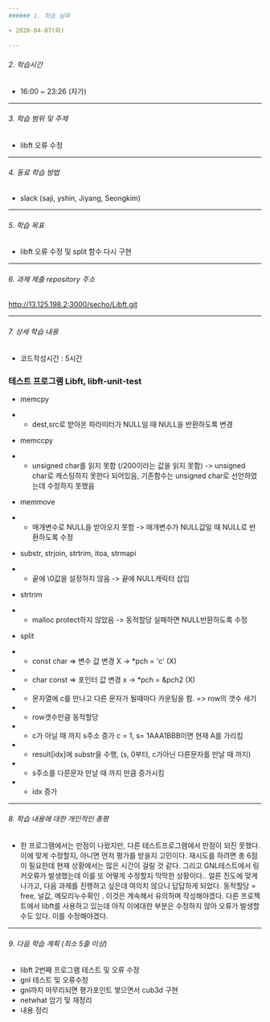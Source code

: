 ```yaml
---
###### 1. 학습 날짜

- 2020-04-07(화)
 
---
```

###### 2. 학습시간

- 16:00 ~ 23:26 (자가)

---
###### 3. 학습 범위 및 주제

-  libft 오류 수정

---
###### 4. 동료 학습 방법 

- slack (saji, yshin, Jiyang, Seongkim)

---
###### 5. 학습 목표 

- libft 오류 수정 및 split 함수 다시 구현

---
###### 6. 과제 제출 repository 주소

http://13.125.198.2:3000/secho/Libft.git

---
###### 7. 상세 학습 내용

- 코드작성시간 : 5시간 

### 테스트 프로그램 Libft, libft-unit-test
- memcpy
- - dest,src로 받아온 파라미터가 NULL일 때 NULL을 반환하도록 변경
- memccpy
- - unsigned char를 읽지 못함 (/200이라는 값을 읽지 못함) -> unsigned char로 캐스팅하지 못한다 되어있음, 기존함수는 unsigned char로 선언하였는데 수정하지 못했음
- memmove
- - 매개변수로 NULL을 받아오지 못함 -> 매개변수가 NULL값일 때 NULL로 반환하도록 수정
- substr, strjoin, strtrim, itoa, strmapi
- - 끝에 \0값을 설정하지 않음 -> 끝에 NULL캐릭터 삽입
- strtrim
- - malloc protect하지 않았음 -> 동적할당 실패하면 NULL반환하도록 수정

- split
- - const char => 변수 값 변경 X -> *pch = 'c' (X)
- - char const => 포인터 값 변경 x -> *pch = &pch2 (X)
- - 문자열에 c를 만나고 다른 문자가 될때마다 카운팅을 함. => row의 갯수 세기
- - row갯수만큼 동적할당
- - c가 아닐 때 까지 s주소 증가 c = 1, s= 1AAA1BBB이면 현재 A를 가리킴
- - result[idx]에 substr을 수행, (s, 0부터, c가아닌 다른문자를 만날 때 까지)
- - s주소를 다른문자 만날 때 까지 만큼 증가시킴
- - idx 증가
---
###### 8. 학습 내용에 대한 개인적인 총평

- 한 프로그램에서는 만점이 나왔지만, 다른 테스트프로그램에서 만점이 되진 못했다. 이에 맞게 수정할지, 아니면 먼저 평가를 받을지 고민이다. 재시도를 하려면 총 6점이 필요한데 현재 상황에서는 많은 시간이 걸릴 것 같다. 그리고 GNL테스트에서 링커오류가 발생했는데 이를 또 어떻게 수정할지 막막한 상황이다..
얼른 진도에 맞게 나가고, 다음 과제를 진행하고 싶은데 여의치 않으니 답답하게 되었다.
동적할당 = free, 널값, 메모리누수확인 . 이것은 계속해서 유의하며 작성해야겠다. 다른 프로젝트에서 libft를 사용하고 있는데 아직 이에대한 부분은 수정하지 않아 오류가 발생할 수도 있다. 이를 수정해야겠다.

---
###### 9. 다음 학습 계획 (최소 5줄 이상)

- libft 2번째 프로그램 테스트 및 오류 수정
- gnl 테스트 및 오류수정
- gnl까지 마무리되면 평가포인트 쌓으면서 cub3d 구현
- netwhat 암기 및 재정리
- 내용 정리